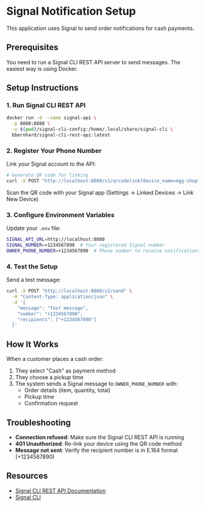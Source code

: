 # Signal Notification Setup

This application uses Signal to send order notifications for cash payments.

## Prerequisites

You need to run a Signal CLI REST API server to send messages. The easiest way is using Docker.

## Setup Instructions

### 1. Run Signal CLI REST API

```bash
docker run -d --name signal-api \
  -p 8080:8080 \
  -v $(pwd)/signal-cli-config:/home/.local/share/signal-cli \
  bbernhard/signal-cli-rest-api:latest
```

### 2. Register Your Phone Number

Link your Signal account to the API:

```bash
# Generate QR code for linking
curl -X POST "http://localhost:8080/v1/qrcodelink?device_name=egg-shop"
```

Scan the QR code with your Signal app (Settings → Linked Devices → Link New Device)

### 3. Configure Environment Variables

Update your `.env` file:

```bash
SIGNAL_API_URL=http://localhost:8080
SIGNAL_NUMBER=+1234567890  # Your registered Signal number
OWNER_PHONE_NUMBER=+1234567890  # Phone number to receive notifications
```

### 4. Test the Setup

Send a test message:

```bash
curl -X POST "http://localhost:8080/v2/send" \
  -H "Content-Type: application/json" \
  -d '{
    "message": "Test message",
    "number": "+1234567890",
    "recipients": ["+1234567890"]
  }'
```

## How It Works

When a customer places a cash order:
1. They select "Cash" as payment method
2. They choose a pickup time
3. The system sends a Signal message to `OWNER_PHONE_NUMBER` with:
   - Order details (item, quantity, total)
   - Pickup time
   - Confirmation request

## Troubleshooting

- **Connection refused**: Make sure the Signal CLI REST API is running
- **401 Unauthorized**: Re-link your device using the QR code method
- **Message not sent**: Verify the recipient number is in E.164 format (+1234567890)

## Resources

- [Signal CLI REST API Documentation](https://github.com/bbernhard/signal-cli-rest-api)
- [Signal CLI](https://github.com/AsamK/signal-cli)
